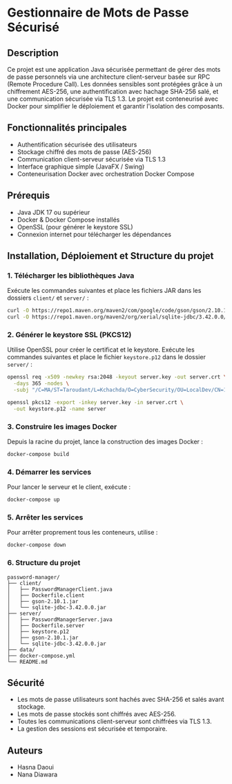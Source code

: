 # Gestionnaire de Mots de Passe Sécurisé

## Description

Ce projet est une application Java sécurisée permettant de gérer des mots de passe personnels via une architecture client-serveur basée sur RPC (Remote Procedure Call). Les données sensibles sont protégées grâce à un chiffrement AES-256, une authentification avec hachage SHA-256 salé, et une communication sécurisée via TLS 1.3. Le projet est conteneurisé avec Docker pour simplifier le déploiement et garantir l'isolation des composants.

## Fonctionnalités principales

- Authentification sécurisée des utilisateurs  
- Stockage chiffré des mots de passe (AES-256)  
- Communication client-serveur sécurisée via TLS 1.3  
- Interface graphique simple (JavaFX / Swing)  
- Conteneurisation Docker avec orchestration Docker Compose

## Prérequis

- Java JDK 17 ou supérieur  
- Docker & Docker Compose installés  
- OpenSSL (pour générer le keystore SSL)  
- Connexion internet pour télécharger les dépendances

## Installation, Déploiement et Structure du projet

### 1. Télécharger les bibliothèques Java

Exécute les commandes suivantes et place les fichiers JAR dans les dossiers `client/` et `server/` :

```bash
curl -O https://repo1.maven.org/maven2/com/google/code/gson/gson/2.10.1/gson-2.10.1.jar  
curl -O https://repo1.maven.org/maven2/org/xerial/sqlite-jdbc/3.42.0.0/sqlite-jdbc-3.42.0.0.jar
```

### 2. Générer le keystore SSL (PKCS12)

Utilise OpenSSL pour créer le certificat et le keystore. Exécute les commandes suivantes et place le fichier `keystore.p12` dans le dossier `server/` :

```bash
openssl req -x509 -newkey rsa:2048 -keyout server.key -out server.crt \
  -days 365 -nodes \
  -subj "/C=MA/ST=Taroudant/L=Kchachda/O=CyberSecurity/OU=LocalDev/CN=172.16.101.128"

openssl pkcs12 -export -inkey server.key -in server.crt \
  -out keystore.p12 -name server
```

### 3. Construire les images Docker

Depuis la racine du projet, lance la construction des images Docker :

```bash
docker-compose build
```

### 4. Démarrer les services

Pour lancer le serveur et le client, exécute :

```bash
docker-compose up
```

### 5. Arrêter les services

Pour arrêter proprement tous les conteneurs, utilise :

```bash
docker-compose down
```

### 6. Structure du projet

```plaintext
password-manager/
├── client/
│   ├── PasswordManagerClient.java
│   ├── Dockerfile.client
│   ├── gson-2.10.1.jar
│   └── sqlite-jdbc-3.42.0.0.jar
├── server/
│   ├── PasswordManagerServer.java
│   ├── Dockerfile.server
│   ├── keystore.p12
│   ├── gson-2.10.1.jar
│   └── sqlite-jdbc-3.42.0.0.jar
├── data/
├── docker-compose.yml
└── README.md
```

## Sécurité

* Les mots de passe utilisateurs sont hachés avec SHA-256 et salés avant stockage.
* Les mots de passe stockés sont chiffrés avec AES-256.
* Toutes les communications client-serveur sont chiffrées via TLS 1.3.
* La gestion des sessions est sécurisée et temporaire.

## Auteurs

* Hasna Daoui
* Nana Diawara

```


